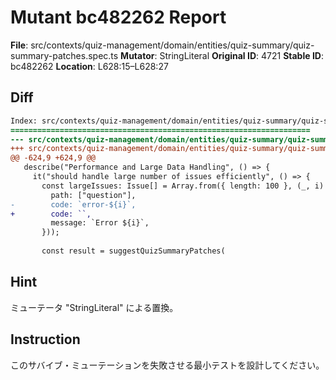 # Mutant bc482262 Report

**File**: src/contexts/quiz-management/domain/entities/quiz-summary/quiz-summary-patches.spec.ts
**Mutator**: StringLiteral
**Original ID**: 4721
**Stable ID**: bc482262
**Location**: L628:15–L628:27

## Diff

```diff
Index: src/contexts/quiz-management/domain/entities/quiz-summary/quiz-summary-patches.spec.ts
===================================================================
--- src/contexts/quiz-management/domain/entities/quiz-summary/quiz-summary-patches.spec.ts	original
+++ src/contexts/quiz-management/domain/entities/quiz-summary/quiz-summary-patches.spec.ts	mutated #4721
@@ -624,9 +624,9 @@
   describe("Performance and Large Data Handling", () => {
     it("should handle large number of issues efficiently", () => {
       const largeIssues: Issue[] = Array.from({ length: 100 }, (_, i) => ({
         path: ["question"],
-        code: `error-${i}`,
+        code: ``,
         message: `Error ${i}`,
       }));
 
       const result = suggestQuizSummaryPatches(
```

## Hint

ミューテータ "StringLiteral" による置換。

## Instruction

このサバイブ・ミューテーションを失敗させる最小テストを設計してください。
